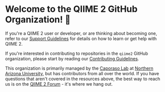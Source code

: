 # Welcome to the QIIME 2 GitHub Organization! 👋

If you're a QIIME 2 user or developer, or are thinking about becoming one, refer to our [Support Guidelines](https://github.com/qiime2/.github/blob/main/SUPPORT.md) for details on how to learn or get help with QIIME 2.

If you're interested in contributing to repositories in the `qiime2` GitHub organization, please start by reading our [Contributing Guidelines](https://github.com/qiime2/.github/blob/main/CONTRIBUTING.md).

This organization is primarily managed by the [Caporaso Lab](https://cap-lab.bio) at [Northern Arizona University](https://www.nau.edu), but has contributors from all over the world.
If you have questions that aren't covered in the resources above, the best way to reach us is on the [QIIME 2 Forum](https://forum.qiime2.org) - it's where we hang out.
